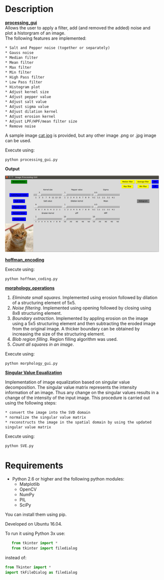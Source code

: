 # Description

[**processing_gui**](https://github.com/Dzvezdana/image-processing-basics/tree/master/processing_gui)  
Allows the user to apply a filter, add (and removed the added) noise and plot a historgram of an image.  
The following features are implemented: 

	* Salt and Pepper noise (together or separately)
	* Gauss noise
	* Median filter
	* Mean filter
	* Max filter
	* Min filter
	* High Pass filter
	* Low Pass filter
	* Histogram plot
	* Adjust kernel size
	* Adjust pepper value
	* Adjust salt value
	* Adjust sigma value
	* Adjust dilation kernel
	* Adjust erosion kernel
	* Adjust LPF/HPF/mean filter size
	* Remove noise
  
A sample image [cat.jpg](https://raw.githubusercontent.com/Dzvezdana/image-processing-basics/master/processing_gui/cat.jpg) is provided, but any other image .png or .jpg image can be used.  
  
Execute using:  
```shell
python processing_gui.py
```

**Output**     
<p align="center">
	<img src="https://raw.githubusercontent.com/Dzvezdana/image-processing-basics/master/processing_gui/gui_image.png">  
</p>

[**hoffman_encoding**](https://github.com/Dzvezdana/image-processing-basics/tree/master/huffman_coding)  

Execute using:  
```shell
python hoffman_coding.py
```

[**morphology_operations**](https://github.com/Dzvezdana/image-processing-basics/tree/master/morphological_operations)  

1. *Eliminate small squares*. Implemented using erosion followed by dilation of a structuring element of 5x5.
2. *Noise filtering*. Implemented using opening followed by closing using 8x8 structuring element.
3. *Boundary extraction*. Implemented by appling erosion on the image using a 5x5 structuring element and then subtracting the eroded image from the original image. A thicker boundary can be obtained by increasing the size of the structuring element.
4. *Blob region filling*. Region filling algorithm was used.
5. *Count all squares in an image*.

Execute using:  
```shell
python morphology_gui.py
```

[**Singular Value Equalization**](https://github.com/Dzvezdana/image-processing-basics/tree/master/SVE)  

Implementation of image equalization based on singular value decomposition. The singular value matrix represents the intensity information of an image. Thus any change on the singular values results in a change of the intensity of the input image. This procedure is carried out using the following steps:  

	* convert the image into the SVD domain  
	* normalize the singular value matrix  
	* reconstructs the image in the spatial domain by using the updated singular value matrix  

Execute using:  
```shell
python SVE.py
```

# Requirements

* Python 2.6 or higher and the following python modules:
	* Matplotlib
 	* OpenCV
 	* NumPy
 	* PIL
 	* SciPy	
 	
You can install them using pip.

Developed on Ubuntu 16.04.

To run it using Python 3x use:
```python
   from tkinter import *
   from tkinter import filedialog
```

instead of:
```python
from Tkinter import *
import tkFileDialog as filedialog
```